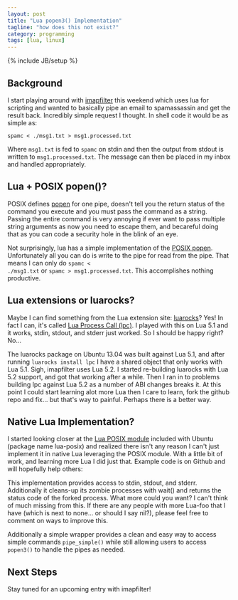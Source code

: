```yaml
---
layout: post
title: "Lua popen3() Implementation"
tagline: "how does this not exist?"
category: programming
tags: [lua, linux]
---
```

{% include JB/setup %}

Background
----------

I start playing around with [imapfilter](https://github.com/lefcha/imapfilter) this weekend which uses lua for scripting and wanted to basically pipe an email to spamassassin and get the result back.  Incredibly simple request I thought.  In shell code it would be as simple as:

	spamc < ./msg1.txt > msg1.processed.txt

Where <code>msg1.txt</code> is fed to <code>spamc</code> on stdin and then the output from stdout is written to <code>msg1.processed.txt</code>.  The message can then be placed in my inbox and handled appropriately.

Lua + POSIX popen()?
--------------------

POSIX defines [popen](http://pubs.opengroup.org/onlinepubs/009696899/functions/popen.html) for one pipe, doesn't tell you the return status of the command you execute and you must pass the command as a string.  Passing the entire command is very annoying if ever want to pass multiple string arguments as now you need to escape them, and becareful doing that as you can code a security hole in the blink of an eye.

Not surprisingly, lua has a simple implementation of the [POSIX popen](http://www.lua.org/manual/5.2/manual.html#pdf-io.popen).  Unfortunately all you can do is write to the pipe for read from the pipe.  That means I can only do <code>spamc &lt; ./msg1.txt</code> or <code>spamc &gt; msg1.processed.txt</code>.  This accomplishes nothing productive.

Lua extensions or luarocks?
---------------------------

Maybe I can find something from the Lua extension site: [luarocks](http://luarocks.org/)?  Yes! In fact I can, it's called [Lua Process Call (lpc)](https://github.com/LuaDist/lpc).  I played with this on Lua 5.1 and it works, stdin, stdout, and stderr just worked.  So I should be happy right? No...

The luarocks package on Ubuntu 13.04 was built against Lua 5.1, and after running <code>luarocks install lpc</code> I have a shared object that only works with Lua 5.1.  Sigh, imapfilter uses Lua 5.2.  I started re-building luarocks with Lua 5.2 support, and got that working after a while.  Then I ran in to problems building lpc against Lua 5.2 as a number of ABI changes breaks it.  At this point I could start learning alot more Lua then I care to learn, fork the github repo and fix... but that's way to painful.  Perhaps there is a better way.

Native Lua Implementation?
--------------------------

I started looking closer at the [Lua POSIX module](https://github.com/luaposix/luaposix) included with Ubuntu (package name lua-posix) and realized there isn't any reason I can't just implement it in native Lua leveraging the POSIX module.  With a little bit of work, and learning more Lua I did just that.  Example code is on Github and will hopefully help others:

<script src="https://gist.github.com/kylemanna/5564520.js"></script>

This implementation provides access to stdin, stdout, and stderr.  Additionally it cleans-up its zombie processes with wait() and returns the status code of the forked process.  What more could you want?  I can't think of much missing from this.  If there are any people with more Lua-foo that I have (which is next to none... or should I say nil?), please feel free to comment on ways to improve this.

Additionally a simple wrapper provides a clean and easy way to access simple commands <code>pipe_simple()</code> while still allowing users to access <code>popen3()</code> to handle the pipes as needed.

Next Steps
----------

Stay tuned for an upcoming entry with imapfilter!
